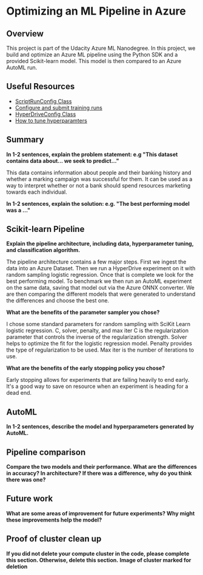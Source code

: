 # Optimizing an ML Pipeline in Azure

## Overview
This project is part of the Udacity Azure ML Nanodegree.
In this project, we build and optimize an Azure ML pipeline using the Python SDK and a provided Scikit-learn model.
This model is then compared to an Azure AutoML run.

## Useful Resources
- [ScriptRunConfig Class](https://docs.microsoft.com/en-us/python/api/azureml-core/azureml.core.scriptrunconfig?view=azure-ml-py)
- [Configure and submit training runs](https://docs.microsoft.com/en-us/azure/machine-learning/how-to-set-up-training-targets)
- [HyperDriveConfig Class](https://docs.microsoft.com/en-us/python/api/azureml-train-core/azureml.train.hyperdrive.hyperdriveconfig?view=azure-ml-py)
- [How to tune hyperparamters](https://docs.microsoft.com/en-us/azure/machine-learning/how-to-tune-hyperparameters)


## Summary
**In 1-2 sentences, explain the problem statement: e.g "This dataset contains data about... we seek to predict..."**

This data contains information about people and their banking history and whether a marking campaign was successful for them. It can be used as a way to interpret whether or not a bank should spend resources marketing towards each individual.

**In 1-2 sentences, explain the solution: e.g. "The best performing model was a ..."**

## Scikit-learn Pipeline
**Explain the pipeline architecture, including data, hyperparameter tuning, and classification algorithm.**

The pipeline architecture contains a few major steps. First we ingest the data into an Azure Dataset. Then we run a HyperDrive experiment on it with random sampling logistic regression. Once that is complete we look for the best performing model. To benchmark we then run an AutoML experiment on the same data, saving that model out via the Azure ONNX converter. We are then comparing the different models that were generated to understand the differences and choose the best one.

**What are the benefits of the parameter sampler you chose?**

I chose some standard parameters for random sampling with SciKit Learn logistic regression. C, solver, penalty, and max iter C is the regularization parameter that controls the inverse of the regularization strength. Solver helps to optimize the fit for the logistic regression model. Penalty provides the type of regularization to be used. Max iter is the number of iterations to use.

**What are the benefits of the early stopping policy you chose?**

Early stopping allows for experiments that are failing heavily to end early. It's a good way to save on resource when an experiment is heading for a dead end.

## AutoML
**In 1-2 sentences, describe the model and hyperparameters generated by AutoML.**

## Pipeline comparison
**Compare the two models and their performance. What are the differences in accuracy? In architecture? If there was a difference, why do you think there was one?**

## Future work
**What are some areas of improvement for future experiments? Why might these improvements help the model?**

## Proof of cluster clean up
**If you did not delete your compute cluster in the code, please complete this section. Otherwise, delete this section.**
**Image of cluster marked for deletion**
